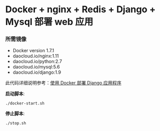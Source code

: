 # Docker + nginx + Redis + Django + Mysql 部署 web 应用


### 所需镜像 

* Docker version 1.7.1
* daocloud.io/nginx:1.11
* daocloud.io/python:2.7
* daocloud.io/mysql:5.6
* daocloud.io/django:1.9

此代码详细说明参考：[使用 Docker 部署 Django 应用程序](http://www.jianshu.com/p/4e4c85e1e2b8)

**启动脚本**:

    ./docker-start.sh

**停止脚本**:

    ./stop.sh


